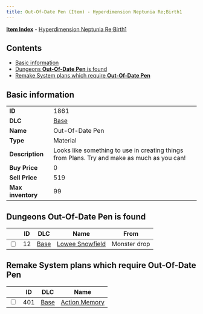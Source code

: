 ```yaml
---
title: Out-Of-Date Pen (Item) - Hyperdimension Neptunia Re;Birth1
---
```


[**Item Index**](/neptunia/rb1/item/index.html) - [Hyperdimension Neptunia Re;Birth1](/neptunia/rb1)

## Contents

- [Basic information](#basic-information)
- [Dungeons **Out-Of-Date Pen** is found](#dungeons-out-of-date-pen-is-found)
- [Remake System plans which require **Out-Of-Date Pen**](#remake-system-plans-which-require-out-of-date-pen)
## Basic information

|   |   |
| -- | -- |
| **ID** | 1861 |
| **DLC** | [Base](/neptunia/rb1/dlc/1-base.html) |
| **Name** | Out-Of-Date Pen |
| **Type** | Material |
| **Description** | Looks like something to use in creating things from Plans. Try and make as much as you can! |
| **Buy Price** | 0 |
| **Sell Price** | 519 |
| **Max inventory** | 99 |


## Dungeons **Out-Of-Date Pen** is found

|    | ID | DLC | Name | From |
| -- | -- | --- | ---- | ---- |
| <input type="checkbox" id="rb1-dungeon-1-12" class="trackbox" /> | 12 | [Base](/neptunia/rb1/dlc/1-base.html) | [Lowee Snowfield](/neptunia/rb1/dungeon/1-12-lowee-snowfield.html) | Monster drop |


## Remake System plans which require **Out-Of-Date Pen**

|    | ID | DLC | Name |
| -- | -- | --- | ---- |
| <input type="checkbox" id="rb1-quest-1-401" class="trackbox" /> | 401 | [Base](/neptunia/rb1/dlc/1-base.html) | [Action Memory](/neptunia/rb1/quest/1-401-action-memory.html) |
